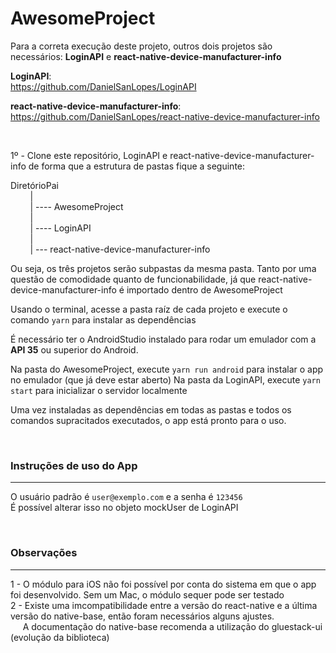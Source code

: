 # AwesomeProject

Para a correta execução deste projeto, outros dois projetos são necessários: **LoginAPI** e **react-native-device-manufacturer-info**

**LoginAPI**:   
https://github.com/DanielSanLopes/LoginAPI

**react-native-device-manufacturer-info**:   
https://github.com/DanielSanLopes/react-native-device-manufacturer-info

&nbsp;&nbsp;&nbsp;&nbsp;

1º - Clone este repositório, LoginAPI e react-native-device-manufacturer-info de forma que a estrutura de pastas fique a seguinte:

DiretórioPai  
&nbsp;&nbsp;&nbsp;&nbsp;&nbsp;&nbsp;&nbsp;&nbsp;|  
&nbsp;&nbsp;&nbsp;&nbsp;&nbsp;&nbsp;&nbsp;&nbsp;| ---- AwesomeProject  
&nbsp;&nbsp;&nbsp;&nbsp;&nbsp;&nbsp;&nbsp;&nbsp;|  
&nbsp;&nbsp;&nbsp;&nbsp;&nbsp;&nbsp;&nbsp;&nbsp;| ---- LoginAPI  
&nbsp;&nbsp;&nbsp;&nbsp;&nbsp;&nbsp;&nbsp;&nbsp;|  
&nbsp;&nbsp;&nbsp;&nbsp;&nbsp;&nbsp;&nbsp;&nbsp;| --- react-native-device-manufacturer-info  

Ou seja, os três projetos serão subpastas da mesma pasta. Tanto por uma questão de comodidade quanto de funcionabilidade, já que react-native-device-manufacturer-info 
é importado dentro de AwesomeProject

Usando o terminal, acesse a pasta raíz de cada projeto e execute o  comando ``yarn``  para instalar as dependências

É necessário ter o AndroidStudio instalado para rodar um emulador com a **API 35** ou superior do Android. 

Na pasta do AwesomeProject, execute ``yarn run android`` para instalar o app no emulador (que já deve estar aberto) 
Na pasta da LoginAPI, execute ``yarn start``  para inicializar o servidor localmente

Uma vez instaladas as dependências em todas as pastas e todos os comandos supracitados executados, o app está pronto para o uso.

&nbsp;&nbsp;&nbsp;&nbsp;

### Instruções de uso do App
***

O usuário padrão é ``user@exemplo.com`` e a senha é ``123456``   
É possível alterar isso no objeto mockUser de LoginAPI

&nbsp;&nbsp;&nbsp;&nbsp;

### Observações
***

1 - O módulo para iOS não foi possível por conta do sistema em que o app foi desenvolvido. Sem um Mac, o módulo sequer pode ser testado  
2 - Existe uma imcompatibilidade entre a versão do react-native e a última versão do native-base, então foram necessários alguns ajustes.  
&nbsp;&nbsp;&nbsp;&nbsp;&nbsp;A documentação do native-base recomenda a utilização do gluestack-ui (evolução da biblioteca)
